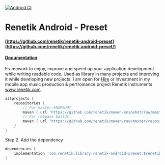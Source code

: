 <!---Header--->
[![Android CI](https://github.com/renetik/renetik-android-preset/workflows/Android%20CI/badge.svg)
](https://github.com/renetik/renetik-android-preset/actions/workflows/android.yml)

# Renetik Android - Preset

#### [https://github.com/renetik/renetik-android-preset](https://github.com/renetik/renetik-android-preset/)

#### [Documentation](https://renetik.github.io/renetik-android-preset/)

Framework to enjoy, improve and speed up your application development while writing readable code.
Used as library in many projects and improving it while developing new projects.
I am open for [Hire](https://renetik.github.io) or investment in my mobile app music production & perfromance project Renetik Instruments www.renetik.com.

```gradle
allprojects {
    repositories {
        // For master-SNAPSHOT
        maven { url 'https://github.com/renetik/maven-snapshot/raw/master/repository' }
        // For release builds
        maven { url 'https://github.com/renetik/maven/raw/master/repository' }
    }
}
```

Step 2. Add the dependency

```gradle
dependencies {
    implementation 'com.renetik.library:renetik-android-preset:$renetik-android-version'
}
```
